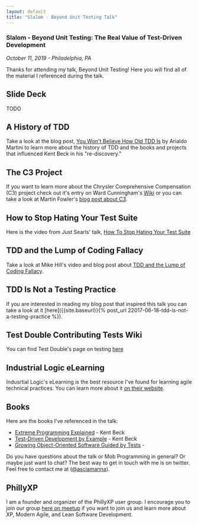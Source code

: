 ```yaml
---
layout: default
title: "Slalom - Beyond Unit Testing Talk" 
---
```

### Slalom - Beyond Unit Testing: The Real Value of Test-Driven Development 
_October 11, 2019 - Philadelphia, PA_

Thanks for attending my talk, Beyond Unit Testing! Here you will find all of the material I referenced during the talk. 

## Slide Deck
TODO

## A History of TDD 

Take a look at the blog post, [You Won't Believe How Old TDD Is](https://arialdomartini.wordpress.com/2012/07/20/you-wont-believe-how-old-tdd-is/) by Arialdo Martini to learn more about the history of TDD and the books and projects that influenced Kent Beck in his "re-discovery."

## The C3 Project
If you want to learn more about the Chrysler Comprehensive Compensation (C3) project check out it's entry on Ward Cunningham's [Wiki](http://wiki.c2.com/?ChryslerComprehensiveCompensation) or you can take a look at Martin Fowler's [blog post about C3](https://www.martinfowler.com/bliki/C3.html).

## How to Stop Hating Your Test Suite
Here is the video from Just Searls' talk, [How To Stop Hating Your Test Suite]()

## TDD and the Lump of Coding Fallacy
Take a look at Mike Hill's video and blog post about [TDD and the Lump of Coding Fallacy](https://www.geepawhill.org/2018/04/14/tdd-the-lump-of-coding-fallacy/).

## TDD Is Not a Testing Practice 
If you are interested in reading my blog post that inspired this talk you can take a look at it [here]({{site.baseurl}}{% post_url 22017-06-18-tdd-is-not-a-testing-practice %}).

## Test Double Contributing Tests Wiki
You can find Test Double's page on testing [here](https://github.com/testdouble/contributing-tests/wiki)

## Industrial Logic eLearning
Indusrtial Logic's eLearning is the best resource I've found for learning agile technical practices. You can learn more about it [on their website](https://www.industriallogic.com/elearning).

## Books
Here are the books I've referenced in the talk:
* [Extreme Programming Explained]() - Kent Beck
* [Test-Driven Development by Example]() - Kent Beck
* [Growing Object-Oriented Software Guided by Tests]() - 

Do you have questions about the talk or Mob Programming in general? Or maybe just want to chat? The best way to get in touch with me is on twitter. Feel free to contact me at ([@asciamanna](https://www.twitter.com/asciamanna)).

## PhillyXP
I am a founder and organizer of the PhillyXP user group. I encourage you to join our group [here on meetup](https://www.meetup.com/PhillyXP/) if you want to join us and learn more about XP, Modern Agile, and Lean Software Development.
